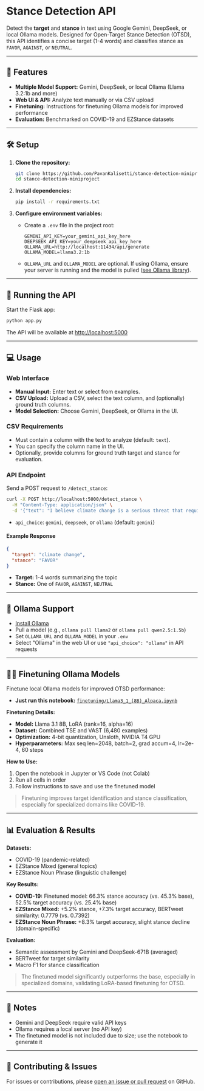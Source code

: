 # Stance Detection API

Detect the **target** and **stance** in text using Google Gemini, DeepSeek, or local Ollama models. Designed for Open-Target Stance Detection (OTSD), this API identifies a concise target (1-4 words) and classifies stance as `FAVOR`, `AGAINST`, or `NEUTRAL`.

---

## 🚀 Features
- **Multiple Model Support:** Gemini, DeepSeek, or local Ollama (Llama 3.2:1b and more)
- **Web UI & API:** Analyze text manually or via CSV upload
- **Finetuning:** Instructions for finetuning Ollama models for improved performance
- **Evaluation:** Benchmarked on COVID-19 and EZStance datasets

---

## 🛠️ Setup

1. **Clone the repository:**
   ```bash
   git clone https://github.com/PavanKalisetti/stance-detection-miniproject.git
   cd stance-detection-miniproject
   ```

2. **Install dependencies:**
   ```bash
   pip install -r requirements.txt
   ```

3. **Configure environment variables:**
   - Create a `.env` file in the project root:
     ```env
     GEMINI_API_KEY=your_gemini_api_key_here
     DEEPSEEK_API_KEY=your_deepseek_api_key_here
     OLLAMA_URL=http://localhost:11434/api/generate
     OLLAMA_MODEL=llama3.2:1b
     ```
   - `OLLAMA_URL` and `OLLAMA_MODEL` are optional. If using Ollama, ensure your server is running and the model is pulled ([see Ollama library](https://ollama.com/library)).

---

## 🏃 Running the API

Start the Flask app:
```bash
python app.py
```
The API will be available at [http://localhost:5000](http://localhost:5000)

---

## 💻 Usage

### Web Interface
- **Manual Input:** Enter text or select from examples.
- **CSV Upload:** Upload a CSV, select the text column, and (optionally) ground truth columns.
- **Model Selection:** Choose Gemini, DeepSeek, or Ollama in the UI.

### CSV Requirements
- Must contain a column with the text to analyze (default: `text`).
- You can specify the column name in the UI.
- Optionally, provide columns for ground truth target and stance for evaluation.

### API Endpoint
Send a POST request to `/detect_stance`:
```bash
curl -X POST http://localhost:5000/detect_stance \
  -H "Content-Type: application/json" \
  -d '{"text": "I believe climate change is a serious threat that requires immediate action.", "api_choice": "ollama"}'
```
- `api_choice`: `gemini`, `deepseek`, or `ollama` (default: `gemini`)

#### Example Response
```json
{
  "target": "climate change",
  "stance": "FAVOR"
}
```
- **Target:** 1-4 words summarizing the topic
- **Stance:** One of `FAVOR`, `AGAINST`, `NEUTRAL`

---

## 🦙 Ollama Support
- [Install Ollama](https://ollama.com/)
- Pull a model (e.g., `ollama pull llama2` or `ollama pull qwen2.5:1.5b`)
- Set `OLLAMA_URL` and `OLLAMA_MODEL` in your `.env`
- Select "Ollama" in the web UI or use `"api_choice": "ollama"` in API requests

---

## 🧑‍🔬 Finetuning Ollama Models

Finetune local Ollama models for improved OTSD performance:
- **Just run this notebook:** [`finetuning/Llama3_1_(8B)_Alpaca.ipynb`](finetuning/Llama3_1_(8B)_Alpaca.ipynb)

**Finetuning Details:**
- **Model:** Llama 3.1 8B, LoRA (rank=16, alpha=16)
- **Dataset:** Combined TSE and VAST (6,480 examples)
- **Optimization:** 4-bit quantization, Unsloth, NVIDIA T4 GPU
- **Hyperparameters:** Max seq len=2048, batch=2, grad accum=4, lr=2e-4, 60 steps

**How to Use:**
1. Open the notebook in Jupyter or VS Code (not Colab)
2. Run all cells in order
3. Follow instructions to save and use the finetuned model

> Finetuning improves target identification and stance classification, especially for specialized domains like COVID-19.

---

## 📊 Evaluation & Results

**Datasets:**
- COVID-19 (pandemic-related)
- EZStance Mixed (general topics)
- EZStance Noun Phrase (linguistic challenge)

**Key Results:**
- **COVID-19:** Finetuned model: 66.3% stance accuracy (vs. 45.3% base), 52.5% target accuracy (vs. 25.4% base)
- **EZStance Mixed:** +5.2% stance, +7.3% target accuracy, BERTweet similarity: 0.7779 (vs. 0.7392)
- **EZStance Noun Phrase:** +8.3% target accuracy, slight stance decline (domain-specific)

**Evaluation:**
- Semantic assessment by Gemini and DeepSeek-671B (averaged)
- BERTweet for target similarity
- Macro F1 for stance classification

> The finetuned model significantly outperforms the base, especially in specialized domains, validating LoRA-based finetuning for OTSD.

---

## 📝 Notes
- Gemini and DeepSeek require valid API keys
- Ollama requires a local server (no API key)
- The finetuned model is not included due to size; use the notebook to generate it

---

## 🤝 Contributing & Issues
For issues or contributions, please [open an issue or pull request](https://github.com/PavanKalisetti/stance-detection-miniproject/issues) on GitHub.
